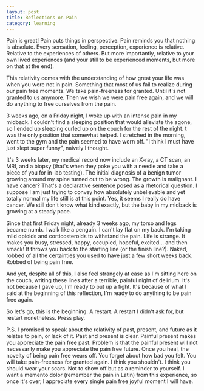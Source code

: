 ```yaml
---
layout: post
title: Reflections on Pain
category: learning
---
```


Pain is great! Pain puts things in perspective. Pain reminds you that nothing is absolute. Every sensation, feeling, perception, experience is relative. Relative to the experiences of others. But more importantly, relative to your own lived experiences (and your still to be experienced moments, but more on that at the end).

This relativity comes with the understanding of how great your life was when you were not in pain. Something that most of us fail to realize during our pain free moments. We take pain-freeness for granted. Until it's not granted to us anymore. Then we wish we were pain free again, and we will do anything to free ourselves from the pain.

3 weeks ago, on a Friday night, I woke up with an intense pain in my midback. I couldn't find a sleeping position that would alleviate the agone, so I ended up sleeping curled up on the couch for the rest of the night. t was the only position that somewhat helped. I stretched in the morning, went to the gym and the pain seemed to have worn off. "I think I must have just slept super funny", naively I thought.

It's 3 weeks later, my medical record now include an X-ray, a CT scan, an MRI, and a biopsy (that's when they poke you with a needle and take a piece of you for in-lab testing). The initial diagnosis of a benign tumor growing around my spine turned out to be wrong. The growth is malignant. I have cancer? That's a declarative sentence posed as a rhetorical question. I suppose I am just trying to convey how absolutely unbelievable and yet totally normal my life still is at this point. Yes, it seems I really do have cancer. We still don't know what kind exactly, but the baby in my midback is growing at a steady pace.

Since that first Friday night, already 3 weeks ago, my torso and legs became numb. I walk like a penguin. I can't lay flat on my back. I'm taking mild opioids and corticosteroids to withstand the pain. Life is strange. It makes you busy, stressed, happy, occupied, hopeful, excited... and then smack! It throws you back to the starting line (or the finish line?). Naked, robbed of all the certainties you used to have just a few short weeks back. Robbed of being pain free.

And yet, despite all of this, I also feel strangely at ease as I'm sitting here on the couch, writing these lines after a terrible, painful night of delirium. It's not because I gave up, I'm ready to put up a fight. It's because of what I said at the beginning of this reflection, I'm ready to do anything to be pain free again.

So let's go, this is the beginning. A restart. A restart I didn't ask for, but restart nonetheless. Press play.

P.S.
I promised to speak about the relativity of past, present, and future as it relates to pain, or lack of it. Past and present is clear. Painful present makes you appreciate the pain free past. Problem is that the painful present will not necessarily make you appreciate the pain free future. Once you heal, the novelty of being pain free wears off. You forget about how bad you felt. You will take pain-freeness for granted again. I think you shouldn't. I think you should wear your scars. Not to show off but as a reminder to yourself. I want a memento dolor (remember the pain in Latin) from this experience, so once it's over, I appreciate every single pain free joyful moment I will have.